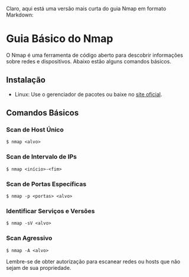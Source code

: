 Claro, aqui está uma versão mais curta do guia Nmap em formato Markdown:

# Guia Básico do Nmap

O Nmap é uma ferramenta de código aberto para descobrir informações sobre redes e dispositivos. Abaixo estão alguns comandos básicos.

## Instalação

- Linux: Use o gerenciador de pacotes ou baixe no [site oficial](https://nmap.org/download.html).

## Comandos Básicos

### Scan de Host Único

```shell
$ nmap <alvo>
```

### Scan de Intervalo de IPs

```shell
$ nmap <início>-<fim>
```

### Scan de Portas Específicas

```shell
$ nmap -p <portas> <alvo>
```

### Identificar Serviços e Versões

```shell
$ nmap -sV <alvo>
```

### Scan Agressivo

```shell
$ nmap -A <alvo>
```

Lembre-se de obter autorização para escanear redes ou hosts que não sejam de sua propriedade.
